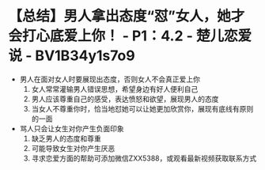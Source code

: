 # 【总结】男人拿出态度“怼”女人，她才会打心底爱上你！ - P1：4.2 - 楚儿恋爱说 - BV1B34y1s7o9

-   男人在面对女人时要展现出态度，否则女人不会真正爱上你
    1.  女人常常灌输男人错误思想，希望身边有好人便利自己
    2.  男人应该尊重自己的感受，表达愤怒和欲望，展现男人的态度
    3.  当女人不尊重你时，恰当地怼她可以让她更加欣赏你，展现有底线有原则的一面
-   骂人只会让女生对你产生负面印象
    1.  缺乏男人的态度和尊重
    2.  可能导致女生对你产生厌恶
    3.  寻求恋爱方面的帮助可添加微信ZXX5388，或观看最新视频获取联系方式